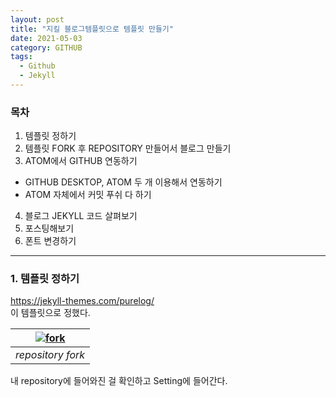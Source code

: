 ```yaml
---
layout: post
title: "지킬 블로그템플릿으로 템플릿 만들기"
date: 2021-05-03
category: GITHUB
tags:
  - Github
  - Jekyll
---
```


### 목차
1. 템플릿 정하기
2. 템플릿 FORK 후 REPOSITORY 만들어서 블로그 만들기
3. ATOM에서 GITHUB 연동하기
  - GITHUB DESKTOP, ATOM 두 개 이용해서 연동하기
  - ATOM 자체에서 커밋 푸쉬 다 하기
4. 블로그 JEKYLL 코드 살펴보기
5. 포스팅해보기
6. 폰트 변경하기

---
### 1. 템플릿 정하기
<https://jekyll-themes.com/purelog/><br>
이 템플릿으로 정했다.  



|<a href="https://github.com/Alex-im2/Alex-im2.github.io/blob/master/_post_img/21-05-02-01.png?raw=true" target="_blank" rel="fork">![fork](https://github.com/Alex-im2/Alex-im2.github.io/blob/master/_post_img/21-05-02-01.png?raw=true)</a>|
|:--:|
| *repository fork* |

내 repository에 들어와진 걸 확인하고 Setting에 들어간다.
